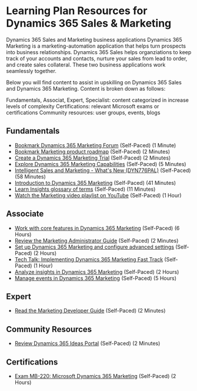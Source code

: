 # Learning Plan Resources for Dynamics 365 Sales & Marketing

Dynamics 365 Sales and Marketing business applications  Dynamics 365 Marketing is a marketing-automation application that helps turn prospects into business relationships. Dynamics 365 Sales helps organziations to keep track of your accounts and contacts, nurture your sales from lead to order, and create sales collateral. These two business applications work seamlessly together.

Below you will find content to assist in upskilling on Dynamics 365 Sales and Dynamics 365 Marketing. Content is broken down as follows:

Fundamentals, Associat, Expert, Specialist: content categorized in increase levels of complexity
Certifications: relevant Microsoft exams or certifications
Community resources: user groups, events, blogs

## Fundamentals

* [Bookmark Dynamics 365 Marketing Forum](https://community.dynamics.com/365/marketing/f/dynamics-365-for-marketing-forum) (Self-Paced) (1 Minute)
* [Bookmark Marketing product roadmap](https://docs.microsoft.com/en-us/dynamics365-release-plan/2020wave1/dynamics365-marketing/) (Self-Paced) (2 Minutes)
* [Create a Dynamics 365 Marketing Trial](https://dynamics.microsoft.com/en-us/get-started/?appname=marketing) (Self-Paced) (2 Minutes)
* [Explore Dynamics 365 Marketing Capabilities](https://dynamics.microsoft.com/en-us/marketing/overview/) (Self-Paced) (5 Minutes)
* [Intelligent Sales and Marketing - What's New (DYN776PAL)](https://learning.eventbuilder.com/event/14962/occurrence/13613/recording?rauth=49.577540.5eaddc31b19cde2618a2b43e63d5c55906cf017512d3b59f794dad3b1212d270) (Self-Paced) (58 Minutes)
* [Introduction to Dynamics 365 Marketing](https://docs.microsoft.com/en-us/learn/wwl/introduction-dynamics-365-marketing/) (Self-Paced) (41 Minutes)
* [Learn Insights glossary of terms](https://docs.microsoft.com/en-us/dynamics365/marketing/insights-glossary) (Self-Paced) (11 Minutes)
* [Watch the Marketing video playlist on YouTube](https://www.youtube.com/playlist?list=PLcakwueIHoT_cV1n1es1YJt_T2A5u-XpR) (Self-Paced) (1 Hour)

## Associate

* [Work with core features in Dynamics 365 Marketing](https://docs.microsoft.com/en-us/learn/paths/work-core-features-marketing/) (Self-Paced) (6 Hours)
* [Review the Marketing Administrator Guide](https://docs.microsoft.com/en-us/dynamics365/marketing/admin-guide) (Self-Paced) (2 Minutes)
* [Set up Dynamics 365 Marketing and configure advanced settings](https://docs.microsoft.com/en-us/learn/paths/get-started-with-marketing/) (Self-Paced) (2 Hours)
* [Tech Talk: Implementing Dynamics 365 Marketing Fast Track](https://community.dynamics.com/365/b/techtalks/posts/implementing-dynamics-365-marketing-january-15-2020) (Self-Paced) (1 Hour)
* [Analyze insights in Dynamics 365 Marketing](https://docs.microsoft.com/en-us/learn/paths/analyze-marketing-insights/) (Self-Paced) (2 Hours)
* [Manage events in Dynamics 365 Marketing](https://docs.microsoft.com/en-us/learn/paths/manage-events-dynamics-365-marketing/) (Self-Paced) (5 Hours)

## Expert

* [Read the Marketing Developer Guide](https://docs.microsoft.com/en-us/dynamics365/marketing/developer/marketing-developer-guide) (Self-Paced) (2 Minutes)

## Community Resources

* [Review Dynamics 365 Ideas Portal](https://experience.dynamics.com/ideas/categories/?forum=dfa5b83d-9e4c-e811-a956-000d3a1bef07&forumName=Dynamics%20365%20for%20Marketing) (Self-Paced) (2 Minutes)

## Certifications

* [Exam MB-220: Microsoft Dynamics 365 Marketing](https://docs.microsoft.com/en-us/learn/certifications/exams/mb-220) (Self-Paced) (2 Hours)
